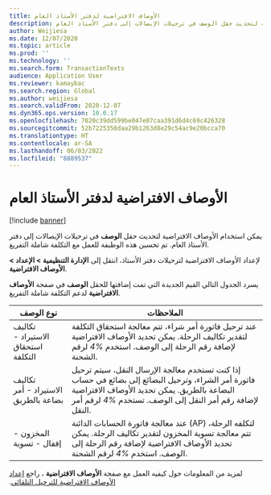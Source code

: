 ```yaml
---
title: الأوصاف الافتراضية لدفتر الأستاذ العام
description: يمكن استخدام الأوصاف الافتراضية لتحديث حقل الوصف في ترحيلات الإيصالات إلى دفتر الأستاذ العام.
author: Weijiesa
ms.date: 12/07/2020
ms.topic: article
ms.prod: ''
ms.technology: ''
ms.search.form: TransactionTexts
audience: Application User
ms.reviewer: kamaybac
ms.search.region: Global
ms.author: weijiesa
ms.search.validFrom: 2020-12-07
ms.dyn365.ops.version: 10.0.17
ms.openlocfilehash: 7020c39dd599be047e07caa391d6d4c69c426328
ms.sourcegitcommit: 52b7225350daa29b1263d8e29c54ac9e20bcca70
ms.translationtype: HT
ms.contentlocale: ar-SA
ms.lasthandoff: 06/03/2022
ms.locfileid: "8889537"
---
```

# <a name="default-descriptions-for-the-general-ledger"></a>الأوصاف الافتراضية لدفتر الأستاذ العام

[!include [banner](../../includes/banner.md)]

يمكن استخدام الأوصاف الافتراضية لتحديث حقل **الوصف** في ترحيلات الإيصالات إلى دفتر الأستاذ العام. تم تحسين هذه الوظيفة للعمل مع التكلفة شاملة التفريغ.

لإعداد الأوصاف الافتراضية لترحيلات دفتر الأستاذ، انتقل إلى **الإدارة التنظيمية \> الإعداد \> الأوصاف الافتراضية**.

يسرد الجدول التالي القيم الجديدة التي تمت إضافتها للحقل **الوصف** في صفحة **الأوصاف الافتراضية** لدعم التكلفة شاملة التفريغ.

| نوع الوصف | الملاحظات |
|---|---|
| تكاليف الاستيراد - استحقاق التكلفة | عند ترحيل فاتورة أمر شراء، تتم معالجة استحقاق التكلفة لتقدير تكاليف الرحلة. يمكن تحديد الأوصاف الافتراضية لإضافة رقم الرحلة إلى الوصف. استخدم *%4* لرقم الشحنة. |
| تكاليف الاستيراد - أمر بضاعة بالطريق | إذا كنت تستخدم معالجة الإرسال النقل، سيتم ترحيل فاتورة أمر الشراء، وترحيل البضائع إلى بضائع في حساب البضاعة بالطريق. يمكن تحديد الأوصاف الافتراضية لإضافة رقم أمر النقل إلى الوصف. تستخدم *%4* لرقم أمر النقل. |
| المخزون - إقفال - تسوية | عند معالجة فاتورة الحسابات الدائنة (AP) لتكلفه الرحلة، تتم معالجة تسوية المخزون لتقدير تكاليف الرحلة. يمكن تحديد الأوصاف الافتراضية لإضافة رقم الرحلة إلى الوصف. استخدم *%4* لرقم الشحنة. |

لمزيد من المعلومات حول كيفيه العمل مع صفحة **‏‫الأوصاف الافتراضية** ، راجع [إعداد الأوصاف الافتراضية للترحيل التلقائي](../../finance/general-ledger/set-up-default-descriptions-for-automatic-posting.md).
